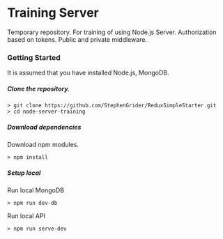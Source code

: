 # Training Server

Temporary repository. For training of using Node.js Server. Authorization based on tokens. Public and private middleware.

### Getting Started

It is assumed that you have installed Node.js, MongoDB.

##### Clone the repository.

```
> git clone https://github.com/StephenGrider/ReduxSimpleStarter.git
> cd node-server-training
```
##### Download dependencies

Download npm modules.
```
> npm install
```

##### Setup local

Run local MongoDB
```
> npm run dev-db
```

Run local API
```
> npm run serve-dev
```
